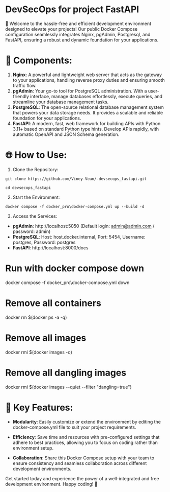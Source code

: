 # DevSecOps for project FastAPI

🚀 Welcome to the hassle-free and efficient development environment designed to elevate your projects! Our public Docker
Compose configuration seamlessly integrates Nginx, pgAdmin, Postgresql, and FastAPI, ensuring a robust and dynamic
foundation for your applications.

# 🔧 Components:

1. **Nginx**: A powerful and lightweight web server that acts as the gateway to your applications, handling reverse
   proxy
   duties and ensuring smooth traffic flow.
2. **pgAdmin**: Your go-to tool for PostgreSQL administration. With a user-friendly interface, manage databases
   effortlessly, execute queries, and streamline your database management tasks.
3. **PostgreSQL**: The open-source relational database management system that powers your data storage needs. It
   provides a
   scalable and reliable foundation for your applications.
4. **FastAPI**: A modern, fast, web framework for building APIs with Python 3.11+ based on standard Python type hints.
   Develop APIs rapidly, with automatic OpenAPI and JSON Schema generation.

# 🌐 How to Use:

1. Clone the Repository:

`git clone https://github.com/Viney-Vean/-devsecops_fastapi.git`

`cd devsecops_fastapi`

2. Start the Environment:

`docker compose -f docker_pro\docker-compose.yml up --build -d`

3. Access the Services:

* **pgAdmin**: http://localhost:5050 (Default login: admin@admin.com / password: admin)
* **PostgreSQL**: Host: host.docker.internal, Port: 5454, Username: postgres, Password: postgres
* **FastAPI**: http://localhost:8000/docs

# Run with docker compose down

docker compose -f docker_pro\docker-compose.yml down

# Remove all containers

docker rm $(docker ps -a -q)

# Remove all images

docker rmi $(docker images -q)

# Remove all dangling images

docker rmi $(docker images --quiet --filter "dangling=true")

# 🚀 Key Features:

* **Modularity**: Easily customize or extend the environment by editing the docker-compose.yml file to suit your project
  requirements.

* **Efficiency**: Save time and resources with pre-configured settings that adhere to best practices, allowing you to
  focus on coding rather than environment setup.

* **Collaboration**: Share this Docker Compose setup with your team to ensure consistency and seamless collaboration
  across different development environments.

Get started today and experience the power of a well-integrated and free development environment. Happy coding! 🚀





